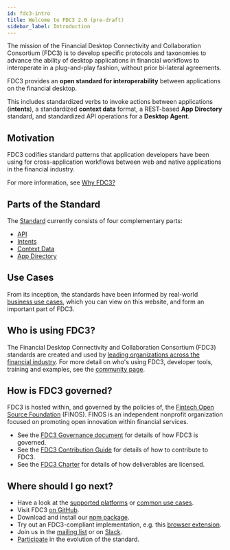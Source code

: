 ```yaml
---
id: fdc3-intro
title: Welcome to FDC3 2.0 (pre-draft)
sidebar_label: Introduction
---
```


The mission of the Financial Desktop Connectivity and Collaboration Consortium (FDC3) is to develop specific protocols and taxonomies to advance the ability of desktop applications in financial workflows to interoperate in a plug-and-play fashion, without prior bi-lateral agreements.

FDC3 provides an **open standard for interoperability** between applications on the financial desktop.

This includes standardized verbs to invoke actions between applications (**intents**), a standardized **context data** format, a REST-based **App Directory** standard, and standardized API operations for a **Desktop Agent**.

## Motivation

FDC3 codifies standard patterns that application developers have been using for cross-application workflows between web and native applications in the financial industry.

For more information, see [Why FDC3?](why-fdc3)

## Parts of the Standard

The [Standard](fdc3-standard) currently consists of four complementary parts:

- [API](api/spec)
- [Intents](intents/spec)
- [Context Data](context/spec)
- [App Directory](app-directory/spec)

## Use Cases

From its inception, the standards have been informed by real-world [business use cases](use-cases/overview), which you can view on this website, and form an important part of FDC3.

## Who is using FDC3?

The Financial Desktop Connectivity and Collaboration Consortium (FDC3) standards are created and used by [leading organizations across the financial industry](/users). For more detail on who's using FDC3, developer tools, training and examples, see the [community page](/community).

## How is FDC3 governed?

FDC3 is hosted within, and governed by the policies of, the [Fintech Open Source Foundation](http://finos.org/) (FINOS). FINOS is an independent nonprofit organization focused on promoting open innovation within financial services.

- See the [FDC3 Governance document](https://github.com/finos/FDC3/blob/master/GOVERNANCE.md) for details of how FDC3 is governed.
- See the [FDC3 Contribution Guide](https://github.com/finos/FDC3/blob/master/CONTRIBUTING.md) for details of how to contribute to FDC3.
- See the [FDC3 Charter](fdc3-charter#licensing) for details of how deliverables are licensed.

## Where should I go next?

- Have a look at the [supported platforms](supported-platforms) or [common use cases](use-cases/overview).
- Visit FDC3 [on GitHub](https://github.com/finos/FDC3).
- Download and install our [npm package](https://www.npmjs.com/package/@finos/fdc3).
- Try out an FDC3-compliant implementation, e.g. this [browser extension](https://github.com/finos/fdc3-desktop-agent).
- Join us in the [mailing list](fdc3+subscribe@finos.org) or on [Slack](https://app.slack.com/client/T01E7QRQH97/C01R0P7H5LH).
- [Participate](https://github.com/finos/FDC3#getting-involved) in the evolution of the standard.
